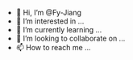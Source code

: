 - 👋 Hi, I’m @Fy-Jiang
- 👀 I’m interested in ...
- 🌱 I’m currently learning ...
- 💞️ I’m looking to collaborate on ...
- 📫 How to reach me ...

<!---
Fy-Jiang/Fy-Jiang is a ✨ special ✨ repository because its `README.md` (this file) appears on your GitHub profile.
You can click the Preview link to take a look at your changes.
--->
